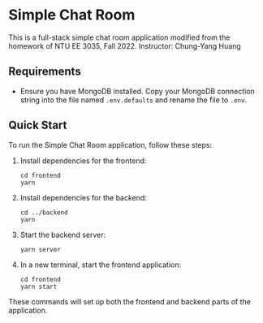 # Simple Chat Room

This is a full-stack simple chat room application modified from the homework of NTU EE 3035, Fall 2022.
Instructor: Chung-Yang Huang

## Requirements
- Ensure you have MongoDB installed. Copy your MongoDB connection string into the file named `.env.defaults` and rename the file to `.env`.

## Quick Start
To run the Simple Chat Room application, follow these steps:

1. Install dependencies for the frontend:
    ```shell
    cd frontend
    yarn
    ```

2. Install dependencies for the backend:
    ```shell
    cd ../backend
    yarn
    ```

3. Start the backend server:
    ```shell
    yarn server
    ```

4. In a new terminal, start the frontend application:
    ```shell
    cd frontend
    yarn start
    ```

These commands will set up both the frontend and backend parts of the application.